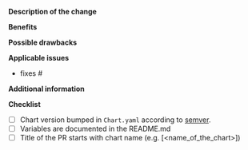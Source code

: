 <!--
 Before you open the request please review the following guidelines and tips to help it be more easily integrated:

 - Describe the scope of your change - i.e. what the change does.
 - Describe any known limitations with your change.
 - Please run any tests or examples that can exercise your modified code.

 Thank you for contributing! We will try to test and integrate the change as soon as we can, but be aware we have many GitHub repositories to manage and can't immediately respond to every request. There is no need to bump or check in on a pull request (it will clutter the discussion of the request).

 Also don't be worried if the request is closed or not integrated sometimes the priorities of maintainers might not match the priorities of the pull request. Don't fret, the open source community thrives on forks and GitHub makes it easy to keep your changes in a forked repo.
 -->

**Description of the change**

<!-- Describe the scope of your change - i.e. what the change does. -->

**Benefits**

<!-- What benefits will be realized by the code change? -->

**Possible drawbacks**

<!-- Describe any known limitations with your change -->

**Applicable issues**

<!-- Enter any applicable Issues here (You can reference an issue using #) -->
  - fixes #

**Additional information**

<!-- If there's anything else that's important and relevant to your pull
request, mention that information here.-->

**Checklist**
<!-- [Place an '[X]' (no spaces) in all applicable fields. Please remove unrelated fields.] -->
- [ ] Chart version bumped in `Chart.yaml` according to [semver](http://semver.org/).
- [ ] Variables are documented in the README.md
- [ ] Title of the PR starts with chart name (e.g. [<name_of_the_chart>])
